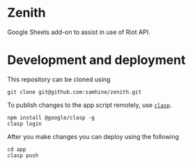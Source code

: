 # Zenith

Google Sheets add-on to assist in use of Riot API.

# Development and deployment

This repository can be cloned using

```
git clone git@github.com:samhine/zenith.git
```

To publish changes to the app script remotely, use [`clasp`](https://developers.google.com/apps-script/guides/clasp).

```
npm install @google/clasp -g
clasp login
```

After you make changes you can deploy using the following

```
cd app
clasp push
```
